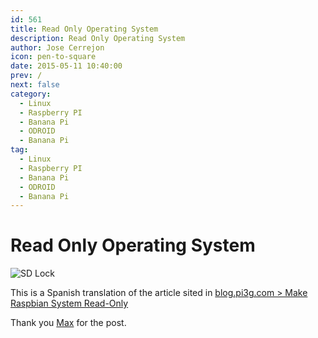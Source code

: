 ```yaml
---
id: 561
title: Read Only Operating System
description: Read Only Operating System
author: Jose Cerrejon
icon: pen-to-square
date: 2015-05-11 10:40:00
prev: /
next: false
category:
  - Linux
  - Raspberry PI
  - Banana Pi
  - ODROID
  - Banana Pi
tag:
  - Linux
  - Raspberry PI
  - Banana Pi
  - ODROID
  - Banana Pi
---
```


# Read Only Operating System

![SD Lock](/images/2015/05/SDHC_Lock.jpg)

This is a Spanish translation of the article sited in [blog.pi3g.com > Make Raspbian System Read-Only](http://blog.pi3g.com/2014/04/make-raspbian-system-read-only/)

Thank you [Max](http://blog.pi3g.com/author/max/) for the post.
